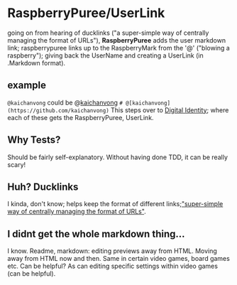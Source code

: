 # RaspberryPuree/UserLink
going on from hearing of ducklinks ("a super-simple way of centrally managing the format of URLs"), **RaspberryPuree** adds the user markdown link; raspberrypuree links up to the RaspberryMark from the '@' ("blowing a raspberry"); giving back the UserName and creating a UserLink (in .Markdown format).

## example
`@kaichanvong` could be @[kaichanvong](https://github.com/kaichanvong) `# @[kaichanvong](https://github.com/kaichanvong)` 
This steps over to [Digital Identity](http://www.kaivong.com/#digital-identity); where each of these gets the RaspberryPuree, UserLink.

## Why Tests? 
Should be fairly self-explanatory. Without having done TDD, it can be really scary!

## Huh? Ducklinks
I kinda, don't know; helps keep the format of different links;["super-simple way of centrally managing the format of URLs"](https://github.com/henrygarner/ducklink).

## I didnt get the whole markdown thing...
I know. Readme, markdown: editing previews away from HTML. Moving away from HTML now and then. Same in certain video games, board games etc. Can be helpful? As can editing specific settings within video games (can be helpful).

